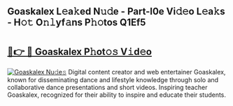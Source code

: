 ## Goaskalex L𝚎a𝚔ed N𝚞𝚍e - Part-I0e Vi𝚍𝚎o L𝚎a𝚔s - H𝚘𝚝 O𝚗𝚕yf𝚊ns P𝚑𝚘tos Q1Ef5

# <h2><a href="http://kfcd49n.oniu.top/?m=Goaskalex">🔗👉 🔴 Goaskalex P𝚑ot𝚘𝚜 V𝚒d𝚎o</a></h2>

[![Goaskalex Nu𝚍e𝚜](https://i.imgur.com/0qMVB7G.gif)](http://kfcd49n.oniu.top/?m=Goaskalex)
Digital content creator and web entertainer Goaskalex, known for disseminating dance and lifestyle knowledge through solo and collaborative dance presentations and short videos. Inspiring teacher Goaskalex, recognized for their ability to inspire and educate their students.  
